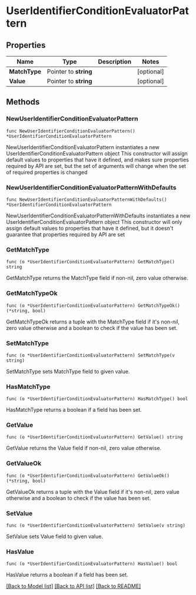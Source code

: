 # UserIdentifierConditionEvaluatorPattern

## Properties

Name | Type | Description | Notes
------------ | ------------- | ------------- | -------------
**MatchType** | Pointer to **string** |  | [optional] 
**Value** | Pointer to **string** |  | [optional] 

## Methods

### NewUserIdentifierConditionEvaluatorPattern

`func NewUserIdentifierConditionEvaluatorPattern() *UserIdentifierConditionEvaluatorPattern`

NewUserIdentifierConditionEvaluatorPattern instantiates a new UserIdentifierConditionEvaluatorPattern object
This constructor will assign default values to properties that have it defined,
and makes sure properties required by API are set, but the set of arguments
will change when the set of required properties is changed

### NewUserIdentifierConditionEvaluatorPatternWithDefaults

`func NewUserIdentifierConditionEvaluatorPatternWithDefaults() *UserIdentifierConditionEvaluatorPattern`

NewUserIdentifierConditionEvaluatorPatternWithDefaults instantiates a new UserIdentifierConditionEvaluatorPattern object
This constructor will only assign default values to properties that have it defined,
but it doesn't guarantee that properties required by API are set

### GetMatchType

`func (o *UserIdentifierConditionEvaluatorPattern) GetMatchType() string`

GetMatchType returns the MatchType field if non-nil, zero value otherwise.

### GetMatchTypeOk

`func (o *UserIdentifierConditionEvaluatorPattern) GetMatchTypeOk() (*string, bool)`

GetMatchTypeOk returns a tuple with the MatchType field if it's non-nil, zero value otherwise
and a boolean to check if the value has been set.

### SetMatchType

`func (o *UserIdentifierConditionEvaluatorPattern) SetMatchType(v string)`

SetMatchType sets MatchType field to given value.

### HasMatchType

`func (o *UserIdentifierConditionEvaluatorPattern) HasMatchType() bool`

HasMatchType returns a boolean if a field has been set.

### GetValue

`func (o *UserIdentifierConditionEvaluatorPattern) GetValue() string`

GetValue returns the Value field if non-nil, zero value otherwise.

### GetValueOk

`func (o *UserIdentifierConditionEvaluatorPattern) GetValueOk() (*string, bool)`

GetValueOk returns a tuple with the Value field if it's non-nil, zero value otherwise
and a boolean to check if the value has been set.

### SetValue

`func (o *UserIdentifierConditionEvaluatorPattern) SetValue(v string)`

SetValue sets Value field to given value.

### HasValue

`func (o *UserIdentifierConditionEvaluatorPattern) HasValue() bool`

HasValue returns a boolean if a field has been set.


[[Back to Model list]](../README.md#documentation-for-models) [[Back to API list]](../README.md#documentation-for-api-endpoints) [[Back to README]](../README.md)



